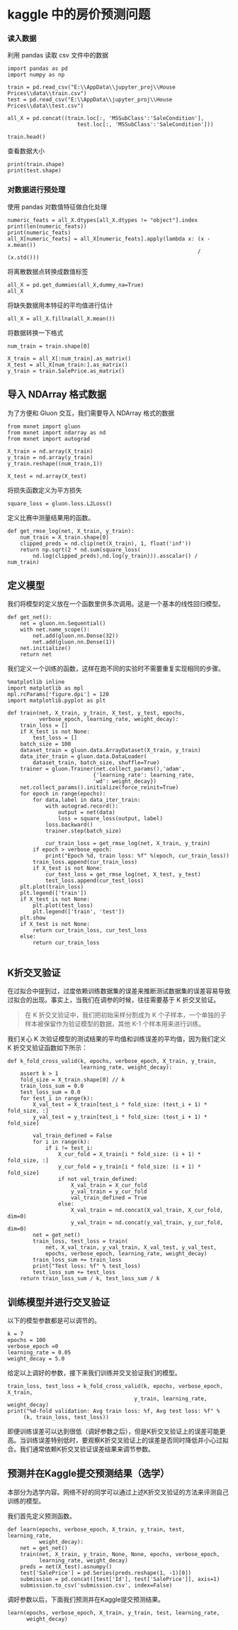 # kaggle 中的房价预测问题

### 读入数据
利用 pandas 读取 csv 文件中的数据

```{.python .input  n=10}
import pandas as pd
import numpy as np

train = pd.read_csv("E:\\AppData\\jupyter_proj\\House Prices\\data\\train.csv")
test = pd.read_csv("E:\\AppData\\jupyter_proj\\House Prices\\data\\test.csv")

all_X = pd.concat((train.loc[:, 'MSSubClass':'SaleCondition'],
                      test.loc[:, 'MSSubClass':'SaleCondition']))
```

```{.python .input  n=11}
train.head()
```

查看数据大小

```{.python .input  n=12}
print(train.shape)
print(test.shape)
```

### 对数据进行预处理
使用 pandas 对数值特征做白化处理

```{.python .input  n=14}
numeric_feats = all_X.dtypes[all_X.dtypes != "object"].index
print(len(numeric_feats))
print(numeric_feats)
all_X[numeric_feats] = all_X[numeric_feats].apply(lambda x: (x - x.mean())
                                                            / (x.std()))
```

将离散数据点转换成数值标签

```{.python .input}
all_X = pd.get_dummies(all_X,dummy_na=True)
all_X
```

将缺失数据用本特征的平均值进行估计

```{.python .input}
all_X = all_X.fillna(all_X.mean())
```

将数据转换一下格式

```{.python .input}
num_train = train.shape[0]

X_train = all_X[:num_train].as_matrix()
X_test = all_X[num_train:].as_matrix()
y_train = train.SalePrice.as_matrix()
```

## 导入 NDArray 格式数据
为了方便和 Gluon 交互，我们需要导入 NDArray 格式的数据

```{.python .input}
from mxnet import gluon
from mxnet import ndarray as nd
from mxnet import autograd

X_train = nd.array(X_train)
y_train = nd.array(y_train)
y_train.reshape((num_train,1))

X_test = nd.array(X_test)
```

将损失函数定义为平方损失

```{.python .input}
square_loss = gluon.loss.L2Loss()
```

定义比赛中测量结果用的函数。

```{.python .input}
def get_rmse_log(net, X_train, y_train):
    num_train = X_train.shape[0]
    clipped_preds = nd.clip(net(X_train), 1, float('inf'))
    return np.sqrt(2 * nd.sum(square_loss(
        nd.log(clipped_preds),nd.log(y_train))).asscalar() / num_train)
```

## 定义模型
我们将模型的定义放在一个函数里供多次调用。这是一个基本的线性回归模型。

```{.python .input}
def get_net():
    net = gluon.nn.Sequential()
    with net.name_scope():
        net.add(gluon.nn.Dense(32))
        net.add(gluon.nn.Dense(1))
    net.initialize()
    return net
```

我们定义一个训练的函数，这样在跑不同的实验时不需要重复实现相同的步骤。

```{.python .input}
%matplotlib inline
import matplotlib as mpl
mpl.rcParams['figure.dpi'] = 120
import matplotlib.pyplot as plt

def train(net, X_train, y_train, X_test, y_test, epochs,
          verbose_epoch, learning_rate, weight_decay):
    train_loss = []
    if X_test is not None:
        test_loss = []
    batch_size = 100
    dataset_train = gluon.data.ArrayDataset(X_train, y_train)
    data_iter_train = gluon.data.DataLoader(
        dataset_train, batch_size, shuffle=True)
    trainer = gluon.Trainer(net.collect_params(),'adam',
                           {'learning_rate': learning_rate,
                           'wd': weight_decay})
    net.collect_params().initialize(force_reinit=True)
    for epoch in range(epochs):
        for data,label in data_iter_train:
            with autograd.record():
                output = net(data)
                loss = square_loss(output, label)
            loss.backward()
            trainer.step(batch_size)
            
            cur_train_loss = get_rmse_log(net, X_train, y_train)
        if epoch > verbose_epoch:
            print("Epoch %d, train loss: %f" %(epoch, cur_train_loss))
        train_loss.append(cur_train_loss)
        if X_test is not None:
            cur_test_loss = get_rmse_log(net, X_test, y_test)
            test_loss.append(cur_test_loss)
    plt.plot(train_loss)
    plt.legend(['train'])
    if X_test is not None:
        plt.plot(test_loss)
        plt.legend(['train', 'test'])
    plt.show
    if X_test is not None:
        return cur_train_loss, cur_test_loss
    else:
        return cur_train_loss


```

## K折交叉验证
在过拟合中提到过，过度依赖训练数据集的误差来推断测试数据集的误差容易导致过拟合的出现。事实上，当我们在调参的时候，往往需要基于 K 折交叉验证。

> 在 K 折交叉验证中，我们把初始采样分割成为 K 个子样本，一个单独的子样本被保留作为验证模型的数据，其他 K-1 个样本用来进行训练。

我们关心 K 次验证模型的测试结果的平均值和训练误差的平均值，因为我们定义 K 折交叉验证函数如下所示：

```{.python .input}
def k_fold_cross_valid(k, epochs, verbose_epoch, X_train, y_train,
                       learning_rate, weight_decay):
    assert k > 1
    fold_size = X_train.shape[0] // k
    train_loss_sum = 0.0
    test_loss_sum = 0.0
    for test_i in range(k):
        X_val_test = X_train[test_i * fold_size: (test_i + 1) * fold_size, :]
        y_val_test = y_train[test_i * fold_size: (test_i + 1) * fold_size]

        val_train_defined = False
        for i in range(k):
            if i != test_i:
                X_cur_fold = X_train[i * fold_size: (i + 1) * fold_size, :]
                y_cur_fold = y_train[i * fold_size: (i + 1) * fold_size]
                if not val_train_defined:
                    X_val_train = X_cur_fold
                    y_val_train = y_cur_fold
                    val_train_defined = True
                else:
                    X_val_train = nd.concat(X_val_train, X_cur_fold, dim=0)
                    y_val_train = nd.concat(y_val_train, y_cur_fold, dim=0)
        net = get_net()
        train_loss, test_loss = train(
            net, X_val_train, y_val_train, X_val_test, y_val_test, 
            epochs, verbose_epoch, learning_rate, weight_decay)
        train_loss_sum += train_loss
        print("Test loss: %f" % test_loss)
        test_loss_sum += test_loss
    return train_loss_sum / k, test_loss_sum / k
```

## 训练模型并进行交叉验证
以下的模型参数都是可以调节的。

```{.python .input}
k = 7
epochs = 100
verbose_epoch =0
learning_rate = 0.05
weight_decay = 5.0
```

给定以上调好的参数，接下来我们训练并交叉验证我们的模型。

```{.python .input}
train_loss, test_loss = k_fold_cross_valid(k, epochs, verbose_epoch, X_train,
                                        y_train, learning_rate, weight_decay)
print("%d-fold validation: Avg train loss: %f, Avg test loss: %f" %
     (k, train_loss, test_loss))
```

即便训练误差可以达到很低（调好参数之后），但是K折交叉验证上的误差可能更高。当训练误差特别低时，要观察K折交叉验证上的误差是否同时降低并小心过拟合。我们通常依赖K折交叉验证误差结果来调节参数。



## 预测并在Kaggle提交预测结果（选学）

本部分为选学内容。网络不好的同学可以通过上述K折交叉验证的方法来评测自己训练的模型。

我们首先定义预测函数。

```{.python .input}
def learn(epochs, verbose_epoch, X_train, y_train, test, learning_rate,
          weight_decay):
    net = get_net()
    train(net, X_train, y_train, None, None, epochs, verbose_epoch, 
          learning_rate, weight_decay)
    preds = net(X_test).asnumpy()
    test['SalePrice'] = pd.Series(preds.reshape(1, -1)[0])
    submission = pd.concat([test['Id'], test['SalePrice']], axis=1)
    submission.to_csv('submission.csv', index=False)
```

调好参数以后，下面我们预测并在Kaggle提交预测结果。

```{.python .input}
learn(epochs, verbose_epoch, X_train, y_train, test, learning_rate,
      weight_decay)
```

```{.python .input}

```

```{.python .input}

```

```{.python .input}

```

```{.python .input}

```

```{.python .input}

```

```{.python .input}

```

```{.python .input}

```

```{.python .input}

```

```{.python .input}

```

```{.python .input}

```

```{.python .input}

```

```{.python .input}

```

```{.python .input}

```

```{.python .input}

```

```{.python .input}

```

```{.python .input}

```

```{.python .input}

```

```{.python .input}

```

```{.python .input}

```

```{.python .input}

```

```{.python .input}

```

```{.python .input}

```

```{.python .input}

```

```{.python .input}

```

```{.python .input}

```

```{.python .input}

```

```{.python .input}

```

```{.python .input}

```
